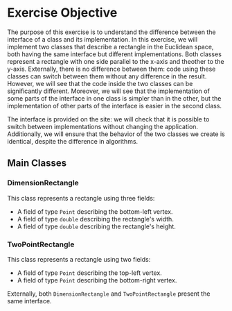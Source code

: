 # Exercise Objective

The purpose of this exercise is to understand the difference between the interface of a class and its implementation. 
In this exercise, we will implement two classes that describe a rectangle in the Euclidean space, both having the same
interface but different implementations. Both classes represent a rectangle with one side parallel to the x-axis and theother to the y-axis.
Externally, there is no difference between them: code using these classes can switch between them without any difference in the result. 
However, we will see that the code inside the two classes can be significantly different. Moreover, we will see that the implementation
of some parts of the interface in one class is simpler than in the other, but the implementation of other parts of the interface is easier in the second class.

The interface is provided on the site: we will check that it is possible to switch between implementations without changing the application. Additionally, we will ensure that the behavior of the two classes we create is identical, despite the difference in algorithms.

## Main Classes

### DimensionRectangle
This class represents a rectangle using three fields:
- A field of type `Point` describing the bottom-left vertex.
- A field of type `double` describing the rectangle's width.
- A field of type `double` describing the rectangle's height.

### TwoPointRectangle
This class represents a rectangle using two fields:
- A field of type `Point` describing the top-left vertex.
- A field of type `Point` describing the bottom-right vertex.

Externally, both `DimensionRectangle` and `TwoPointRectangle` present the same interface.

